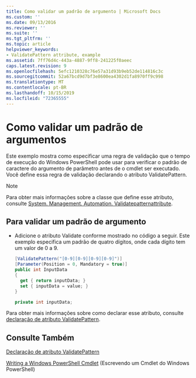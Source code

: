 ```yaml
---
title: Como validar um padrão de argumento | Microsoft Docs
ms.custom: ''
ms.date: 09/13/2016
ms.reviewer: ''
ms.suite: ''
ms.tgt_pltfrm: ''
ms.topic: article
helpviewer_keywords:
- ValidatePattern attribute, example
ms.assetid: 7ff76d4c-443a-4887-9ff8-241225f0aeec
caps.latest.revision: 9
ms.openlocfilehash: 5efc1210328c76e57a31d93b9eb52de114816c3c
ms.sourcegitcommit: 52a67bcd9d7bf3e8600ea4302d1fa8970ff9c998
ms.translationtype: MT
ms.contentlocale: pt-BR
ms.lasthandoff: 10/15/2019
ms.locfileid: "72365555"
---
```

# <a name="how-to-validate-an-argument-pattern"></a>Como validar um padrão de argumentos

Este exemplo mostra como especificar uma regra de validação que o tempo de execução do Windows PowerShell pode usar para verificar o padrão de caractere do argumento de parâmetro antes de o cmdlet ser executado. Você define essa regra de validação declarando o atributo ValidatePattern.

> [!NOTE]
> Para obter mais informações sobre a classe que define esse atributo, consulte [System. Management. Automation. Validatepatternattribute](/dotnet/api/System.Management.Automation.ValidatePatternAttribute).

## <a name="to-validate-an-argument-pattern"></a>Para validar um padrão de argumento

- Adicione o atributo Validate conforme mostrado no código a seguir. Este exemplo especifica um padrão de quatro dígitos, onde cada dígito tem um valor de 0 a 9.

    ```csharp
    [ValidatePattern("[0-9][0-9][0-9][0-9]")]
    [Parameter(Position = 0, Mandatory = true)]
    public int InputData
    {
      get { return inputData; }
      set { inputData = value; }
    }

    private int inputData;
    ```

Para obter mais informações sobre como declarar esse atributo, consulte [declaração de atributo ValidatePattern](./validatepattern-attribute-declaration.md).

## <a name="see-also"></a>Consulte Também

[Declaração de atributo ValidatePattern](./validatepattern-attribute-declaration.md)

[Writing a Windows PowerShell Cmdlet](./writing-a-windows-powershell-cmdlet.md) (Escrevendo um Cmdlet do Windows PowerShell)
